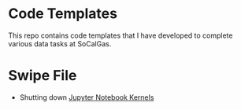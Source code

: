 # Code Templates

This repo contains code templates that I have developed to complete various data tasks at SoCalGas. 

# Swipe File 
* Shutting down [Jupyter Notebook Kernels](https://github.com/jupyter/notebook/issues/2832)